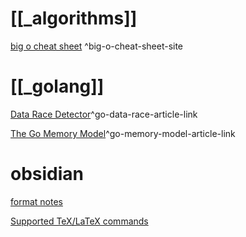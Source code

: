 # [[_algorithms]]
[big o cheat sheet](https://www.bigocheatsheet.com/) ^big-o-cheat-sheet-site

# [[_golang]]

[Data Race Detector](https://go.dev/doc/articles/race_detector)^go-data-race-article-link

[The Go Memory Model](https://go.dev/ref/mem)^go-memory-model-article-link

# obsidian
[format notes](https://help.obsidian.md/How+to/Format+your+notes)

[Supported TeX/LaTeX commands](http://docs.mathjax.org/en/latest/input/tex/macros/index.html?highlight=alpha)


